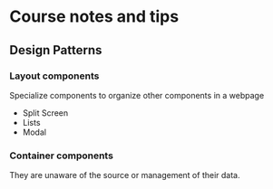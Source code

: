 # Course notes and tips

## Design Patterns
### Layout components
Specialize components to organize other components in a webpage

- Split Screen
- Lists
- Modal

### Container components
They are unaware of the source or management of their data.

